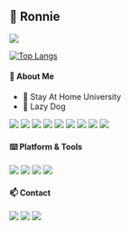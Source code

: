 ## 🍖 Ronnie

[![](https://github-readme-stats.vercel.app/api?username=Aliroe&count_private=true&show_icons=true&theme=graywhite)](https://github.com/Aliroe)

[![Top Langs](https://github-readme-stats.vercel.app/api/top-langs/?username=Aliroe&layout=compact)](https://github.com/Aliroe)




#### 🎈 About Me 

- 🏫 Stay At Home University
- 🐶 Lazy Dog

[![](https://img.shields.io/badge/-Python-3776ab?style=flat-square&logo=Python&logoColor=fff)](https://www.python.org/)
[![](https://img.shields.io/badge/-HTML5-e34f26?style=flat-square&logo=HTML5&logoColor=fff)](https://html.spec.whatwg.org)
[![](https://img.shields.io/badge/-JavaScript-e5cd0c?style=flat-square&logo=JavaScript&logoColor=000)](https://www.ecma-international.org)
[![](https://img.shields.io/badge/-CSS3-1572B6?style=flat-square&logo=css3&logoColor=white)](https://www.w3.org/Style/CSS/)
[![](https://img.shields.io/badge/-Node.js-43853d?style=flat-square&logo=node.js&logoColor=fff)](https://nodejs.org/)
[![](https://img.shields.io/badge/-NPM-cb3837?style=flat-square&logo=npm&logoColor=white)](https://npmjs.com/)
[![](https://img.shields.io/badge/-Git-f05032?style=flat-square&logo=git&logoColor=white)](https://git-scm.com/)
[![](https://img.shields.io/badge/-Nginx-269539?style=flat-square&logo=nginx&logoColor=fff)](https://nginx.org/)
[![](https://img.shields.io/badge/-Docker-2496ED?style=flat-square&logo=docker&logoColor=fff)](https://www.docker.com/)

#### ⌨️ Platform & Tools

[![](https://img.shields.io/badge/Windows-10-2376bc?style=flat-square&logo=windows)](https://www.microsoft.com/windows/get-windows-10)
[![](https://img.shields.io/badge/Debian-10-D50032?style=flat-square&logo=debian&logoColor=CE0056)](https://www.debian.org/)
[![](https://img.shields.io/badge/Android-11-00E886?style=flat-square&logo=Android)](https://android.com/)
[![](https://img.shields.io/badge/IDE-Visual%20Studio%20Code-blue?style=flat-square&logo=visual-studio-code)](https://code.visualstudio.com/)

#### 📫 Contact

[![](https://img.shields.io/badge/-blog.ronnie.top-0e83cd?style=flat-square&logo=Blogger&logoColor=fff)](https://blog.ronnie.com/)
[![](https://img.shields.io/badge/-t.me/usernameroot-3db6f1?style=flat-square&logo=Telegram&logoColor=2ca5e0)](https://t.me/usernameroot)
[![](https://img.shields.io/badge/-r@wsl.pub-911318?style=flat-square&logo=Mail.RU&logoColor=white)](mailto:r@wsl.pub)
